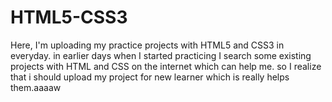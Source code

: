# HTML5-CSS3
Here, I'm uploading my practice projects with HTML5 and CSS3 in everyday.
in earlier days when I started practicing I search some existing projects with HTML and CSS on the internet which can help me.
so I realize that i should upload my project for new learner which is really helps them.aaaaw
